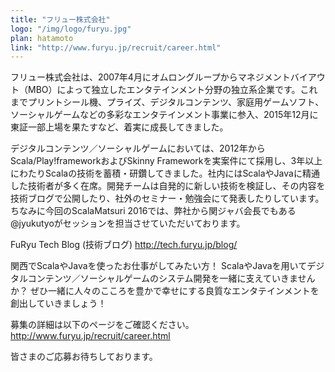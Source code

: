 ```yaml
---
title: "フリュー株式会社"
logo: "/img/logo/furyu.jpg"
plan: hatamoto
link: "http://www.furyu.jp/recruit/career.html"
---
```

フリュー株式会社は、2007年4月にオムロングループからマネジメントバイアウト（MBO）によって独立したエンタテインメント分野の独立系企業です。これまでプリントシール機、プライズ、デジタルコンテンツ、家庭用ゲームソフト、ソーシャルゲームなどの多彩なエンタテインメント事業に参入、2015年12月に東証一部上場を果たすなど、着実に成長してきました。

デジタルコンテンツ／ソーシャルゲームにおいては、2012年からScala/Play!frameworkおよびSkinny Frameworkを実案件にて採用し、3年以上にわたりScalaの技術を蓄積・研鑽してきました。社内にはScalaやJavaに精通した技術者が多く在席。開発チームは自発的に新しい技術を検証し、その内容を技術ブログで公開したり、社外のセミナー・勉強会にて発表したりしています。ちなみに今回のScalaMatsuri 2016では、弊社から関ジャバ会長でもある@jyukutyoがセッションを担当させていただいております。

FuRyu Tech Blog (技術ブログ) http://tech.furyu.jp/blog/

関西でScalaやJavaを使ったお仕事がしてみたい方！
ScalaやJavaを用いてデジタルコンテンツ／ソーシャルゲームのシステム開発を一緒に支えていきませんか？
ぜひ一緒に人々のこころを豊かで幸せにする良質なエンタテインメントを創出していきましょう！

募集の詳細は以下のページをご確認ください。
http://www.furyu.jp/recruit/career.html

皆さまのご応募お待ちしております。

